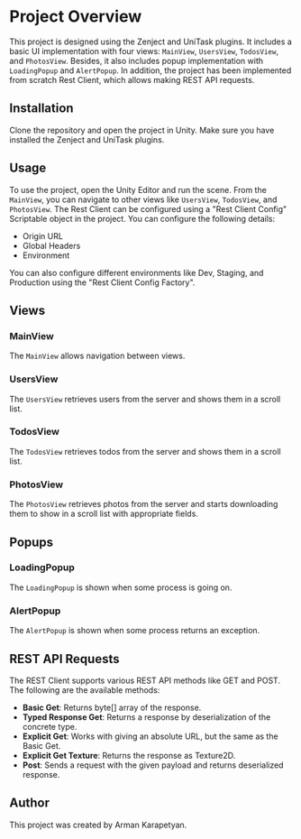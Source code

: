 # Project Overview

This project is designed using the Zenject and UniTask plugins. It includes a basic UI implementation with four views: `MainView`, `UsersView`, `TodosView`, and `PhotosView`. Besides, it also includes popup implementation with `LoadingPopup` and `AlertPopup`. In addition, the project has been implemented from scratch Rest Client, which allows making REST API requests.

## Installation

Clone the repository and open the project in Unity. Make sure you have installed the Zenject and UniTask plugins.

## Usage

To use the project, open the Unity Editor and run the scene. From the `MainView`, you can navigate to other views like `UsersView`, `TodosView`, and `PhotosView`. The Rest Client can be configured using a "Rest Client Config" Scriptable object in the project. You can configure the following details:

- Origin URL
- Global Headers
- Environment

You can also configure different environments like Dev, Staging, and Production using the "Rest Client Config Factory".

## Views

### MainView

The `MainView` allows navigation between views.

### UsersView

The `UsersView` retrieves users from the server and shows them in a scroll list.

### TodosView

The `TodosView` retrieves todos from the server and shows them in a scroll list.

### PhotosView

The `PhotosView` retrieves photos from the server and starts downloading them to show in a scroll list with appropriate fields.

## Popups

### LoadingPopup

The `LoadingPopup` is shown when some process is going on.

### AlertPopup

The `AlertPopup` is shown when some process returns an exception.

## REST API Requests

The REST Client supports various REST API methods like GET and POST. The following are the available methods:

- **Basic Get**: Returns byte[] array of the response.
- **Typed Response Get**: Returns a response by deserialization of the concrete type.
- **Explicit Get**: Works with giving an absolute URL, but the same as the Basic Get.
- **Explicit Get Texture**: Returns the response as Texture2D.
- **Post**: Sends a request with the given payload and returns deserialized response.

## Author

This project was created by Arman Karapetyan.
